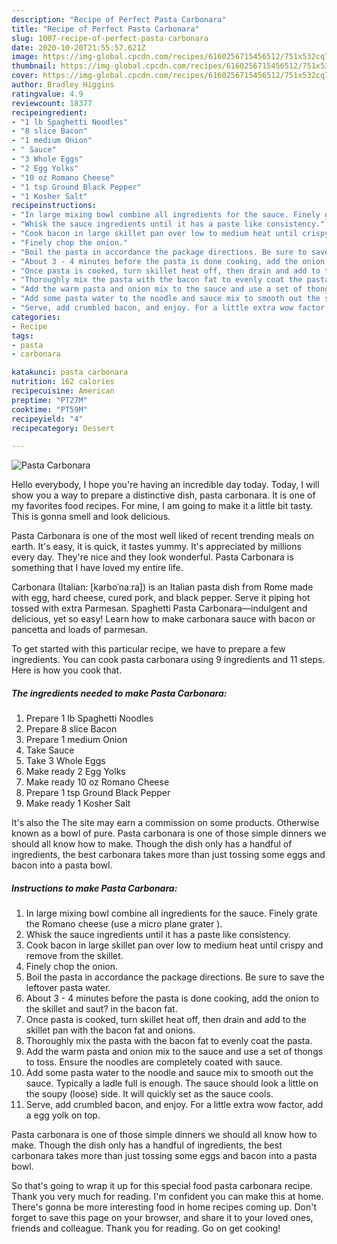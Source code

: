 ```yaml
---
description: "Recipe of Perfect Pasta Carbonara"
title: "Recipe of Perfect Pasta Carbonara"
slug: 1007-recipe-of-perfect-pasta-carbonara
date: 2020-10-20T21:55:57.621Z
image: https://img-global.cpcdn.com/recipes/6160256715456512/751x532cq70/pasta-carbonara-recipe-main-photo.jpg
thumbnail: https://img-global.cpcdn.com/recipes/6160256715456512/751x532cq70/pasta-carbonara-recipe-main-photo.jpg
cover: https://img-global.cpcdn.com/recipes/6160256715456512/751x532cq70/pasta-carbonara-recipe-main-photo.jpg
author: Bradley Higgins
ratingvalue: 4.9
reviewcount: 18377
recipeingredient:
- "1 lb Spaghetti Noodles"
- "8 slice Bacon"
- "1 medium Onion"
- " Sauce"
- "3 Whole Eggs"
- "2 Egg Yolks"
- "10 oz Romano Cheese"
- "1 tsp Ground Black Pepper"
- "1 Kosher Salt"
recipeinstructions:
- "In large mixing bowl combine all ingredients for the sauce. Finely grate the Romano cheese (use a micro plane grater )."
- "Whisk the sauce ingredients until it has a paste like consistency."
- "Cook bacon in large skillet pan over low to medium heat until crispy and remove from the skillet."
- "Finely chop the onion."
- "Boil the pasta in accordance the package directions. Be sure to save the leftover pasta water."
- "About 3 - 4 minutes before the pasta is done cooking, add the onion to the skillet and saut? in the bacon fat."
- "Once pasta is cooked, turn skillet heat off, then drain and add to the skillet pan with the bacon fat and onions."
- "Thoroughly mix the pasta with the bacon fat to evenly coat the pasta."
- "Add the warm pasta and onion mix to the sauce and use a set of thongs to toss. Ensure the noodles are completely coated with sauce."
- "Add some pasta water to the noodle and sauce mix to smooth out the sauce. Typically a ladle full is enough. The sauce should look a little on the soupy (loose) side. It will quickly set as the sauce cools."
- "Serve, add crumbled bacon, and enjoy. For a little extra wow factor, add a egg yolk on top."
categories:
- Recipe
tags:
- pasta
- carbonara

katakunci: pasta carbonara 
nutrition: 162 calories
recipecuisine: American
preptime: "PT27M"
cooktime: "PT59M"
recipeyield: "4"
recipecategory: Dessert

---
```



![Pasta Carbonara](https://img-global.cpcdn.com/recipes/6160256715456512/751x532cq70/pasta-carbonara-recipe-main-photo.jpg)

Hello everybody, I hope you're having an incredible day today. Today, I will show you a way to prepare a distinctive dish, pasta carbonara. It is one of my favorites food recipes. For mine, I am going to make it a little bit tasty. This is gonna smell and look delicious.

Pasta Carbonara is one of the most well liked of recent trending meals on earth. It's easy, it is quick, it tastes yummy. It's appreciated by millions every day. They're nice and they look wonderful. Pasta Carbonara is something that I have loved my entire life.

Carbonara (Italian: [karboˈnaːra]) is an Italian pasta dish from Rome made with egg, hard cheese, cured pork, and black pepper. Serve it piping hot tossed with extra Parmesan. Spaghetti Pasta Carbonara—indulgent and delicious, yet so easy! Learn how to make carbonara sauce with bacon or pancetta and loads of parmesan.


To get started with this particular recipe, we have to prepare a few ingredients. You can cook pasta carbonara using 9 ingredients and 11 steps. Here is how you cook that.

<!--inarticleads1-->

##### The ingredients needed to make Pasta Carbonara:

1. Prepare 1 lb Spaghetti Noodles
1. Prepare 8 slice Bacon
1. Prepare 1 medium Onion
1. Take  Sauce
1. Take 3 Whole Eggs
1. Make ready 2 Egg Yolks
1. Make ready 10 oz Romano Cheese
1. Prepare 1 tsp Ground Black Pepper
1. Make ready 1 Kosher Salt


It&#39;s also the The site may earn a commission on some products. Otherwise known as a bowl of pure. Pasta carbonara is one of those simple dinners we should all know how to make. Though the dish only has a handful of ingredients, the best carbonara takes more than just tossing some eggs and bacon into a pasta bowl. 

<!--inarticleads2-->

##### Instructions to make Pasta Carbonara:

1. In large mixing bowl combine all ingredients for the sauce. Finely grate the Romano cheese (use a micro plane grater ).
1. Whisk the sauce ingredients until it has a paste like consistency.
1. Cook bacon in large skillet pan over low to medium heat until crispy and remove from the skillet.
1. Finely chop the onion.
1. Boil the pasta in accordance the package directions. Be sure to save the leftover pasta water.
1. About 3 - 4 minutes before the pasta is done cooking, add the onion to the skillet and saut? in the bacon fat.
1. Once pasta is cooked, turn skillet heat off, then drain and add to the skillet pan with the bacon fat and onions.
1. Thoroughly mix the pasta with the bacon fat to evenly coat the pasta.
1. Add the warm pasta and onion mix to the sauce and use a set of thongs to toss. Ensure the noodles are completely coated with sauce.
1. Add some pasta water to the noodle and sauce mix to smooth out the sauce. Typically a ladle full is enough. The sauce should look a little on the soupy (loose) side. It will quickly set as the sauce cools.
1. Serve, add crumbled bacon, and enjoy. For a little extra wow factor, add a egg yolk on top.


Pasta carbonara is one of those simple dinners we should all know how to make. Though the dish only has a handful of ingredients, the best carbonara takes more than just tossing some eggs and bacon into a pasta bowl. 

So that's going to wrap it up for this special food pasta carbonara recipe. Thank you very much for reading. I'm confident you can make this at home. There's gonna be more interesting food in home recipes coming up. Don't forget to save this page on your browser, and share it to your loved ones, friends and colleague. Thank you for reading. Go on get cooking!
